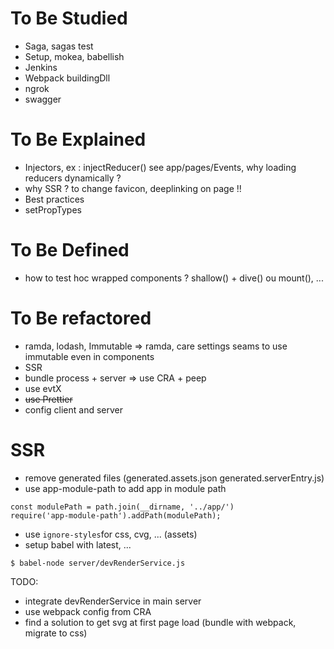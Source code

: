 # To Be Studied

* Saga, sagas test
* Setup, mokea, babellish
* Jenkins
* Webpack buildingDll
* ngrok
* swagger

# To Be Explained

* Injectors, ex : injectReducer() see app/pages/Events, why loading reducers dynamically ?
* why SSR ? to change favicon, deeplinking on page !!
* Best practices 
* setPropTypes



# To Be Defined

* how to test hoc wrapped components ? shallow() + dive() ou mount(), ...

# To Be refactored

* ramda, lodash, Immutable => ramda, care settings seams to use immutable even in components
* SSR
* bundle process + server => use CRA + peep
* use evtX
* ~~use Prettier~~
* config client and server

# SSR
* remove generated files (generated.assets.json  generated.serverEntry.js)
* use app-module-path to add app in module path
```
const modulePath = path.join(__dirname, '../app/')
require('app-module-path').addPath(modulePath);
```
* use `ignore-styles`for css, cvg, ... (assets)
* setup babel with latest, ...

```
$ babel-node server/devRenderService.js 
```

TODO:

* integrate devRenderService in main server
* use webpack config from CRA
* find a solution to get svg at first page load (bundle with webpack, migrate to css)

